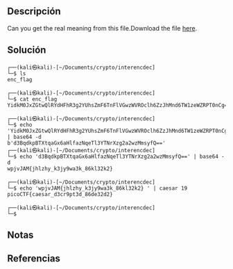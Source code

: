 ## Descripción
Can you get the real meaning from this file.Download the file [here](https://artifacts.picoctf.net/c_titan/110/enc_flag).
## Solución
```
┌──(kali㉿kali)-[~/Documents/crypto/interencdec]
└─$ ls
enc_flag
   
┌──(kali㉿kali)-[~/Documents/crypto/interencdec]
└─$ cat enc_flag 
YidkM0JxZGtwQlRYdHFhR3g2YUhsZmF6TnFlVGwzWVROclh6ZzJhMnd6TW1zeWZRPT0nCg==

┌──(kali㉿kali)-[~/Documents/crypto/interencdec]
└─$ echo 'YidkM0JxZGtwQlRYdHFhR3g2YUhsZmF6TnFlVGwzWVROclh6ZzJhMnd6TW1zeWZRPT0nCg==' | base64 -d
b'd3BqdkpBTXtqaGx6aHlfazNqeTl3YTNrXzg2a2wzMmsyfQ=='                         
┌──(kali㉿kali)-[~/Documents/crypto/interencdec]
└─$ echo 'd3BqdkpBTXtqaGx6aHlfazNqeTl3YTNrXzg2a2wzMmsyfQ==' | base64 -d
wpjvJAM{jhlzhy_k3jy9wa3k_86kl32k2} 

┌──(kali㉿kali)-[~/Documents/crypto/interencdec]
└─$ echo 'wpjvJAM{jhlzhy_k3jy9wa3k_86kl32k2} ' | caesar 19
picoCTF{caesar_d3cr9pt3d_86de32d2} 

┌──(kali㉿kali)-[~/Documents/crypto/interencdec]
└─$ 

```
## Notas
## Referencias
